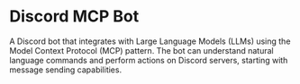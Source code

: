 # Discord MCP Bot

A Discord bot that integrates with Large Language Models (LLMs) using the Model Context Protocol (MCP) pattern. The bot can understand natural language commands and perform actions on Discord servers, starting with message sending capabilities.

